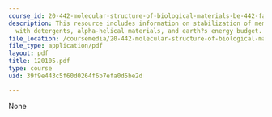 ```yaml
---
course_id: 20-442-molecular-structure-of-biological-materials-be-442-fall-2005
description: This resource includes information on stabilization of membrane proteins
  with detergents, alpha-helical materials, and earth?s energy budget.
file_location: /coursemedia/20-442-molecular-structure-of-biological-materials-be-442-fall-2005/39f9e443c5f60d0264f6b7efa0d5be2d_120105.pdf
file_type: application/pdf
layout: pdf
title: 120105.pdf
type: course
uid: 39f9e443c5f60d0264f6b7efa0d5be2d

---
```

None